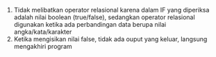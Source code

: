 1. Tidak melibatkan operator relasional karena dalam IF yang diperiksa adalah nilai boolean (true/false), sedangkan operator relasional digunakan ketika ada perbandingan data berupa nilai angka/kata/karakter
2. Ketika mengisikan nilai false, tidak ada ouput yang keluar, langsung mengakhiri program